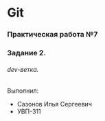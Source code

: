# Git
### Практическая работа №7
### Задание 2.
###### dev-ветка.

Выполнил:

* Сазонов Илья Сергеевич
* УВП-311